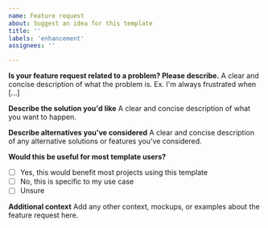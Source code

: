 ```yaml
---
name: Feature request
about: Suggest an idea for this template
title: ''
labels: 'enhancement'
assignees: ''

---
```


**Is your feature request related to a problem? Please describe.**
A clear and concise description of what the problem is. Ex. I'm always frustrated when [...]

**Describe the solution you'd like**
A clear and concise description of what you want to happen.

**Describe alternatives you've considered**
A clear and concise description of any alternative solutions or features you've considered.

**Would this be useful for most template users?**
- [ ] Yes, this would benefit most projects using this template
- [ ] No, this is specific to my use case
- [ ] Unsure

**Additional context**
Add any other context, mockups, or examples about the feature request here. 